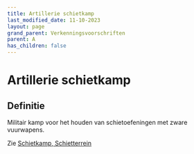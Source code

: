 ```yaml
---
title: Artillerie schietkamp
last_modified_date: 11-10-2023
layout: page
grand_parent: Verkenningsvoorschriften
parent: A
has_children: false
---
```


Artillerie schietkamp
=====================

## Definitie

Militair kamp voor het houden van schietoefeningen met zware vuurwapens.

Zie [Schietkamp, Schietterrein](../../S/Schietkamp_Schietterrein/Schietkamp_Schietterrein.html)
